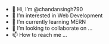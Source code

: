 - 👋 Hi, I’m @chandansingh790
- 👀 I’m interested in Web Development
- 🌱 I’m currently learning MERN
- 💞️ I’m looking to collaborate on ...
- 📫 How to reach me ...

<!---
chandansingh790/chandansingh790 is a ✨ special ✨ repository because its `README.md` (this file) appears on your GitHub profile.
You can click the Preview link to take a look at your changes.
--->
